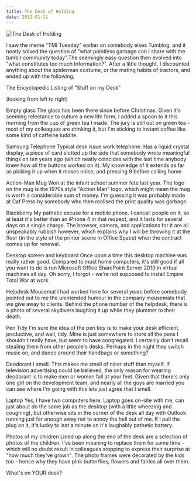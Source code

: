 ```yaml
---
title: The Desk of Holding
date: 2011-01-11
---
```


![The Desk of Holding](https://source.unsplash.com/di8ognBauG0/1600x900)

I saw the meme "TMI Tuesday" earlier on somebody elses Tumblog, and it neatly solved the question of "what pointless garbage can I share with the tumblr community today".The seemingly easy question then evolved into "what constitutes too much Information?". After a little thought, I discounted anything about the spiderman costume, or the mating habits of tractors, and ended up with the following;

The Encyclopedic Listing of "Stuff on my Desk"

(looking from left to right)

Empty glass The glass has been there since before Christmas. Given it's seeming relectance to culture a new life form, I added a spoon to it this morning from the cup of green tea I made. The jury is still out on green tea - most of my colleagues are drinking it, but I'm sticking to instant coffee like some kind of caffeine luddite.

Samsung Telephone Typical desk issue work telephone. Has a liquid crystal display, a piece of card slotted up the side that somebody wrote meaningful things on ten years ago (which neatly coincides with the last time anybody knew how all the buttons worked on it). My knowledge of it extends as far as picking it up when it makes noise, and pressing 9 before calling home.

Action-Man Mug Won at the infant school summer fete last year. The logo on the mug is the 1970s style "Action Man" logo, which might mean the mug is worth a considerable sum of money. I'm guessing it was probably made at Caf Press by somebody who then realised the print quality was garbage.

Blackberry My pathetic excuse for a mobile phone. I cancall people on it, so at least it's better than an iPhone 4 in that respect, and it lasts for several days on a single charge. The browser, camera, and applications for it are all unspeakably rubbish however, which explains why I will be throwing it at the floor (in the style of the printer scene in Office Space) when the contract comes up for renewal.

Desktop screen and keyboard Once upon a time this desktop machine was really rather good. Compared to must home computers, it's still good if all you want to do is run Microsoft Office SharePoint Server 2010 in virtual machines all day. Oh sorry, I forgot - we're not supposed to install Empire Total War at work

Helpdesk Mousemat I had worked here for several years before somebody pointed out to me the unintended humour in the company mousemats that we give away to clients. Behind the phone number of the helpdesk, there is a photo of several skydivers laughing it up while they plummet to their death.

Pen Tidy I'm sure the idea of the pen tidy is to make your desk efficient, productive, and well, tidy. Mine is just somewhere to store all the pens I shouldn't really have, but seem to have congregated. I certainly don't recall stealing them from other people's desks. Perhaps in the night they switch music on, and dance around their handbags or something?

Deodorant I smell. This makes me smell of nicer stuff than myself. If television advertising could be believed, the only reason for wearing deodorant is to make men or women fall at your feet. Given that there's only one girl on the development team, and nearly all the guys are married you can see where I'm going with this lets just agree that I smell.

Laptop Yes, I have two computers here. Laptop goes on-site with me, can just about do the same job as the desktop (with a little wheezing and coughing), but otherwise sits in the corner of the desk all day with Outlook running just far enough away not to annoy the hell out of me. If I pull the plug on it, it's lucky to last a minute on it's laughably pathetic battery.

Photos of my children Lined up along the end of the desk are a selection of photos of the children. I've been meaning to replace them for some time - which will no doubt result in colleagues stopping to express their surprise at "how much they've grown". The photo frames were decorated by the kids too - hence why they have pink butterflies, flowers and fairies all over them.

What's on YOUR desk?